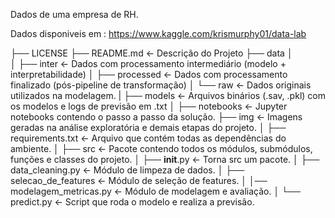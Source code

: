 Dados de uma empresa de RH. 

Dados disponiveis em : https://www.kaggle.com/krismurphy01/data-lab




├── LICENSE
├── README.md          <- Descrição do Projeto
├── data
│   
│   ├── inter          <- Dados com processamento intermediário (modelo + interpretabilidade)
│   ├── processed      <- Dados com processamento finalizado (pós-pipeline de transformação)
│   └── raw            <- Dados originais utilizados na modelagem.
|
├── models             <- Arquivos binários (.sav, .pkl) com os modelos e logs de previsão em .txt
│
├── notebooks          <- Jupyter notebooks contendo o passo a passo da solução.
├── img                <- Imagens geradas na análise exploratória e demais etapas do projeto.
│
├── requirements.txt   <- Arquivo que contém todas as dependências do ambiente.
│
├── src                <- Pacote contendo todos os módulos, submódulos, funções e classes do projeto.
│   ├── __init__.py    <- Torna src um pacote.
│   ├── data_cleaning.py <- Módulo de limpeza de dados.
│   ├── selecao_de_features <- Módulo de seleção de features.
│   │── modelagem_metricas.py <- Módulo de modelagem e avaliação.
│
└── predict.py            <- Script que roda o modelo e realiza a previsão.
